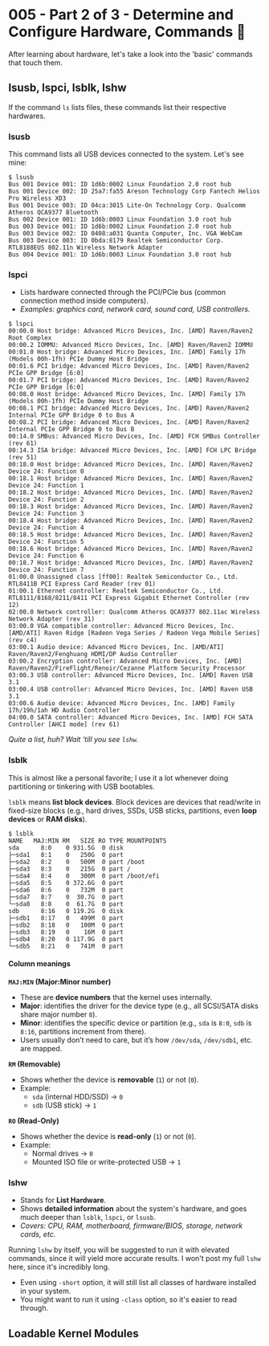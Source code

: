 # 005 - Part 2 of 3 - Determine and Configure Hardware, Commands 📣
After learning about hardware, let's take a look into the 'basic' commands that touch them.

## **lsusb, lspci, lsblk, lshw**
If the command `ls` lists files, these commands list their respective hardwares. 

### lsusb
This command lists all USB devices connected to the system. Let's see mine:
```
$ lsusb
Bus 001 Device 001: ID 1d6b:0002 Linux Foundation 2.0 root hub
Bus 001 Device 002: ID 25a7:fa55 Areson Technology Corp Fantech Helios Pro Wireless XD3 
Bus 001 Device 003: ID 04ca:3015 Lite-On Technology Corp. Qualcomm Atheros QCA9377 Bluetooth
Bus 002 Device 001: ID 1d6b:0003 Linux Foundation 3.0 root hub
Bus 003 Device 001: ID 1d6b:0002 Linux Foundation 2.0 root hub
Bus 003 Device 002: ID 0408:a031 Quanta Computer, Inc. VGA WebCam
Bus 003 Device 003: ID 0bda:8179 Realtek Semiconductor Corp. RTL8188EUS 802.11n Wireless Network Adapter
Bus 004 Device 001: ID 1d6b:0003 Linux Foundation 3.0 root hub
```

### lspci
- Lists hardware connected through the PCI/PCIe bus (common connection method inside computers).
- *Examples: graphics card, network card, sound card, USB controllers.*
```
$ lspci
00:00.0 Host bridge: Advanced Micro Devices, Inc. [AMD] Raven/Raven2 Root Complex
00:00.2 IOMMU: Advanced Micro Devices, Inc. [AMD] Raven/Raven2 IOMMU
00:01.0 Host bridge: Advanced Micro Devices, Inc. [AMD] Family 17h (Models 00h-1fh) PCIe Dummy Host Bridge
00:01.6 PCI bridge: Advanced Micro Devices, Inc. [AMD] Raven/Raven2 PCIe GPP Bridge [6:0]
00:01.7 PCI bridge: Advanced Micro Devices, Inc. [AMD] Raven/Raven2 PCIe GPP Bridge [6:0]
00:08.0 Host bridge: Advanced Micro Devices, Inc. [AMD] Family 17h (Models 00h-1fh) PCIe Dummy Host Bridge
00:08.1 PCI bridge: Advanced Micro Devices, Inc. [AMD] Raven/Raven2 Internal PCIe GPP Bridge 0 to Bus A
00:08.2 PCI bridge: Advanced Micro Devices, Inc. [AMD] Raven/Raven2 Internal PCIe GPP Bridge 0 to Bus B
00:14.0 SMBus: Advanced Micro Devices, Inc. [AMD] FCH SMBus Controller (rev 61)
00:14.3 ISA bridge: Advanced Micro Devices, Inc. [AMD] FCH LPC Bridge (rev 51)
00:18.0 Host bridge: Advanced Micro Devices, Inc. [AMD] Raven/Raven2 Device 24: Function 0
00:18.1 Host bridge: Advanced Micro Devices, Inc. [AMD] Raven/Raven2 Device 24: Function 1
00:18.2 Host bridge: Advanced Micro Devices, Inc. [AMD] Raven/Raven2 Device 24: Function 2
00:18.3 Host bridge: Advanced Micro Devices, Inc. [AMD] Raven/Raven2 Device 24: Function 3
00:18.4 Host bridge: Advanced Micro Devices, Inc. [AMD] Raven/Raven2 Device 24: Function 4
00:18.5 Host bridge: Advanced Micro Devices, Inc. [AMD] Raven/Raven2 Device 24: Function 5
00:18.6 Host bridge: Advanced Micro Devices, Inc. [AMD] Raven/Raven2 Device 24: Function 6
00:18.7 Host bridge: Advanced Micro Devices, Inc. [AMD] Raven/Raven2 Device 24: Function 7
01:00.0 Unassigned class [ff00]: Realtek Semiconductor Co., Ltd. RTL8411B PCI Express Card Reader (rev 01)
01:00.1 Ethernet controller: Realtek Semiconductor Co., Ltd. RTL8111/8168/8211/8411 PCI Express Gigabit Ethernet Controller (rev 12)
02:00.0 Network controller: Qualcomm Atheros QCA9377 802.11ac Wireless Network Adapter (rev 31)
03:00.0 VGA compatible controller: Advanced Micro Devices, Inc. [AMD/ATI] Raven Ridge [Radeon Vega Series / Radeon Vega Mobile Series] (rev c4)
03:00.1 Audio device: Advanced Micro Devices, Inc. [AMD/ATI] Raven/Raven2/Fenghuang HDMI/DP Audio Controller
03:00.2 Encryption controller: Advanced Micro Devices, Inc. [AMD] Raven/Raven2/FireFlight/Renoir/Cezanne Platform Security Processor
03:00.3 USB controller: Advanced Micro Devices, Inc. [AMD] Raven USB 3.1
03:00.4 USB controller: Advanced Micro Devices, Inc. [AMD] Raven USB 3.1
03:00.6 Audio device: Advanced Micro Devices, Inc. [AMD] Family 17h/19h/1ah HD Audio Controller
04:00.0 SATA controller: Advanced Micro Devices, Inc. [AMD] FCH SATA Controller [AHCI mode] (rev 61)
```
*Quite a list, huh? Wait 'till you see `lshw`.*

### lsblk
This is almost like a personal favorite; I use it a lot whenever doing partitioning or tinkering with USB bootables.

`lsblk` means **list block devices**. Block devices are devices that read/write in fixed-size blocks (e.g., hard drives, SSDs, USB sticks, partitions, even **loop devices** or **RAM disks**).
```
$ lsblk
NAME   MAJ:MIN RM   SIZE RO TYPE MOUNTPOINTS
sda      8:0    0 931.5G  0 disk 
├─sda1   8:1    0   250G  0 part 
├─sda2   8:2    0   500M  0 part /boot
├─sda3   8:3    0   215G  0 part /
├─sda4   8:4    0   300M  0 part /boot/efi
├─sda5   8:5    0 372.6G  0 part 
├─sda6   8:6    0   732M  0 part 
├─sda7   8:7    0  30.7G  0 part 
└─sda8   8:8    0  61.7G  0 part 
sdb      8:16   0 119.2G  0 disk 
├─sdb1   8:17   0   499M  0 part 
├─sdb2   8:18   0   100M  0 part 
├─sdb3   8:19   0    16M  0 part 
├─sdb4   8:20   0 117.9G  0 part 
└─sdb5   8:21   0   741M  0 part 
```

#### Column meanings
**`MAJ:MIN` (Major:Minor number)**
- These are **device numbers** that the kernel uses internally.
- **Major**: identifies the driver for the device type (e.g., all SCSI/SATA disks share major number `8`).
- **Minor**: identifies the specific device or partition (e.g., `sda` is `8:0`, `sdb` is `8:16`, partitions increment from there).
- Users usually don’t need to care, but it’s how `/dev/sda`, `/dev/sdb1`, etc. are mapped.

**`RM` (Removable)**
- Shows whether the device is **removable** (`1`) or not (`0`).
- Example:
    - `sda` (internal HDD/SSD) → `0`
    - `sdb` (USB stick) → `1`

**`RO` (Read-Only)**
- Shows whether the device is **read-only** (`1`) or not (`0`).
- Example:
    - Normal drives → `0`
    - Mounted ISO file or write-protected USB → `1`

### lshw
- Stands for **List Hardware**.
- Shows **detailed information** about the system's hardware, and goes much deeper than `lsblk`, `lspci`, or `lsusb`.
- *Covers: CPU, RAM, motherboard, firmware/BIOS, storage, network cards, etc.*

Running `lshw` by itself, you will be suggested to run it with elevated commands, since it will yield more accurate results. I won't post my full `lshw` here, since it's incredibly long. 
- Even using `-short` option, it will still list all classes of hardware installed in your system. 
- You might want to run it using `-class` option, so it's easier to read through.

## Loadable Kernel Modules